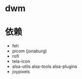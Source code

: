 # dwm

# 依赖
- feh
- picom (jonaburg)
- rofi
- tela-icon
- alsa-utils alsa-tools alsa-plugins
- joypixels
